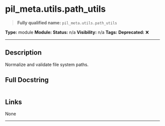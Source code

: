 # pil_meta.utils.path_utils
> **Fully qualified name:** `pil_meta.utils.path_utils`

**Type:** module
**Module:** 
**Status:** n/a
**Visibility:** n/a
**Tags:** 
**Deprecated:** ❌

---

## Description
Normalize and validate file system paths.

## Full Docstring
```

```

## Links
None

---
